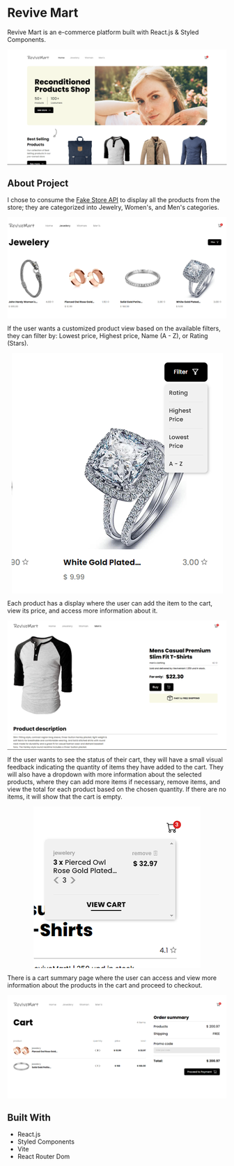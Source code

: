 # Revive Mart

Revive Mart is an e-commerce platform built with React.js & Styled Components.

<div align="center">
  <img align="center" src="./.github/screenshot.png">
</div>

## About Project

I chose to consume the <a href="https://fakestoreapi.com/">Fake Store API</a> to display all the products from the store; they are categorized into Jewelry, Women's, and Men's categories. 

<div align="center">
  <img align="center" src="./.github/categories.png">
</div>

If the user wants a customized product view based on the available filters, they can filter by: Lowest price, Highest price, Name (A - Z), or Rating (Stars).

<div align="center">
  <img align="center" src="./.github/filter.png">
</div>

Each product has a display where the user can add the item to the cart, view its price, and access more information about it.

<div align="center">
  <img align="center" src="./.github/product.png">
</div>

If the user wants to see the status of their cart, they will have a small visual feedback indicating the quantity of items they have added to the cart. They will also have a dropdown with more information about the selected products, where they can add more items if necessary, remove items, and view the total for each product based on the chosen quantity. If there are no items, it will show that the cart is empty.

<div align="center">
  <img align="center" src="./.github/cart.png">
</div>

There is a cart summary page where the user can access and view more information about the products in the cart and proceed to checkout.

<div align="center">
  <img align="center" src="./.github/cart-2.png">
</div>


## Built With

- React.js
- Styled Components
- Vite
- React Router Dom
